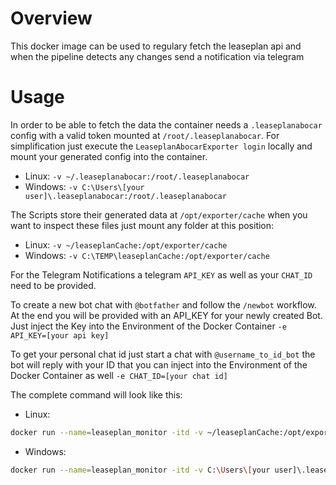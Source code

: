 # Overview

This docker image can be used to regulary fetch the leaseplan api and when the pipeline detects any changes send a notification via telegram

# Usage

In order to be able to fetch the data the container needs a `.leaseplanabocar` config with a valid token mounted at `/root/.leaseplanabocar`.
For simplification just execute the `LeaseplanAbocarExporter login` locally and mount your generated config into the container.
- Linux: 
`-v ~/.leaseplanabocar:/root/.leaseplanabocar`
- Windows: 
`-v C:\Users\[your user]\.leaseplanabocar:/root/.leaseplanabocar`

The Scripts store their generated data at `/opt/exporter/cache` when you want to inspect these files just mount any folder at this position:
- Linux: 
`-v ~/leaseplanCache:/opt/exporter/cache`
- Windows: 
`-v C:\TEMP\leaseplanCache:/opt/exporter/cache`

For the Telegram Notifications a telegram `API_KEY` as well as your `CHAT_ID` need to be provided.

To create a new bot chat with `@botfather` and follow the `/newbot` workflow. At the end you will be provided with an API_KEY for your newly created Bot. Just inject the Key into the Environment of the Docker Container `-e API_KEY=[your api key]`

To get your personal chat id just start a chat with `@username_to_id_bot` the bot will reply with your ID that you can inject into the Environment of the Docker Container as well `-e CHAT_ID=[your chat id]`

The complete command will look like this:
- Linux: 
```bash
docker run --name=leaseplan_monitor -itd -v ~/leaseplanCache:/opt/exporter/cache -v ~/leaseplanCache:/opt/exporter/cache -e API_KEY=[your api key] -e CHAT_ID=[your chat id] khase/leaseplanabocarexporter
```
- Windows: 
```bash
docker run --name=leaseplan_monitor -itd -v C:\Users\[your user]\.leaseplanabocar:/root/.leaseplanabocar -v C:\TEMP\leaseplanCache:/opt/exporter/cache -e API_KEY=[your api key] -e CHAT_ID=[your chat id] khase/leaseplanabocarexporter
```
